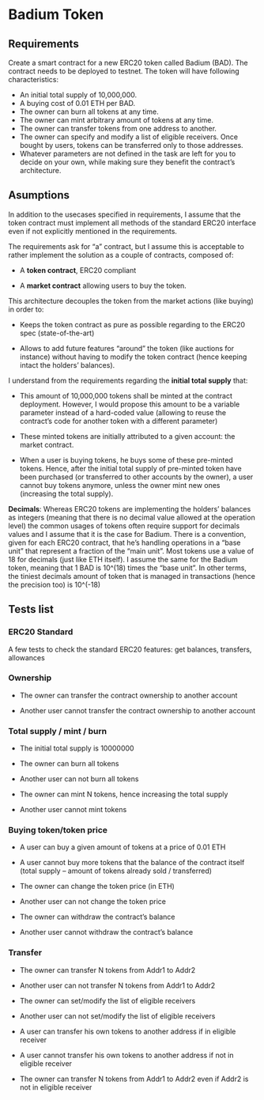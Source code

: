 # Badium Token

## Requirements

Create a smart contract for a new ERC20 token called Badium (BAD). The contract needs to be deployed to testnet. The token will have following characteristics:

-   An initial total supply of 10,000,000.
-   A buying cost of 0.01 ETH per BAD.
-   The owner can burn all tokens at any time.
-   The owner can mint arbitrary amount of tokens at any time.
-   The owner can transfer tokens from one address to another.
-   The owner can specify and modify a list of eligible receivers. Once bought by users, tokens can be transferred only to those addresses.
-   Whatever parameters are not defined in the task are left for you to decide on your own, while making sure they benefit the contract’s architecture.

## Asumptions

In addition to the usecases specified in requirements, I assume that the token contract must implement all methods of the standard ERC20 interface even if not explicitly mentioned in the requirements.

The requirements ask for “a” contract, but I assume this is acceptable to rather implement the solution as a couple of contracts, composed of:

- A **token contract**, ERC20 compliant

- A **market contract** allowing users to buy the token.

This architecture decouples the token from the market actions (like buying) in order to:

- Keeps the token contract as pure as possible regarding to the ERC20 spec (state-of-the-art)

- Allows to add future features “around” the token (like auctions for instance) without having to modify the token contract (hence keeping intact the holders’ balances).

I understand from the requirements regarding the **initial total supply** that:

- This amount of 10,000,000 tokens shall be minted at the contract deployment. However, I would propose this amount to be a variable parameter instead of a hard-coded value (allowing to reuse the contract’s code for another token with a different parameter)

- These minted tokens are initially attributed to a given account: the market contract.

- When a user is buying tokens, he buys some of these pre-minted tokens. Hence, after the initial total supply of pre-minted token have been purchased (or transferred to other accounts by the owner), a user cannot buy tokens anymore, unless the owner mint new ones (increasing the total supply).

**Decimals**: Whereas ERC20 tokens are implementing the holders’ balances as integers (meaning that there is no decimal value allowed at the operation level) the common usages of tokens often require support for decimals values and I assume that it is the case for Badium. There is a convention, given for each ERC20 contract, that he’s handling operations in a “base unit” that represent a fraction of the “main unit”. Most tokens use a value of 18 for decimals (just like ETH itself). I assume the same for the Badium token, meaning that 1 BAD is 10^(18) times the “base unit”. In other terms, the tiniest decimals amount of token that is managed in transactions (hence the precision too) is 10^(-18)


## Tests list

### ERC20 Standard

A few tests to check the standard ERC20 features: get balances, transfers, allowances
  
### Ownership

- The owner can transfer the contract ownership to another account

- Another user cannot transfer the contract ownership to another account

### Total supply / mint / burn

- The initial total supply is 10000000

- The owner can burn all tokens

- Another user can not burn all tokens

- The owner can mint N tokens, hence increasing the total supply

- Another user cannot mint tokens

### Buying token/token price

- A user can buy a given amount of tokens at a price of 0.01 ETH

- A user cannot buy more tokens that the balance of the contract itself (total supply – amount of tokens already sold / transferred)

- The owner can change the token price (in ETH)

- Another user can not change the token price

- The owner can withdraw the contract’s balance

- Another user cannot withdraw the contract’s balance

### Transfer

- The owner can transfer N tokens from Addr1 to Addr2

- Another user can not transfer N tokens from Addr1 to Addr2

- The owner can set/modify the list of eligible receivers

- Another user can not set/modify the list of eligible receivers

- A user can transfer his own tokens to another address if in eligible receiver

- A user cannot transfer his own tokens to another address if not in eligible receiver

- The owner can transfer N tokens from Addr1 to Addr2 even if Addr2 is not in eligible receiver


  